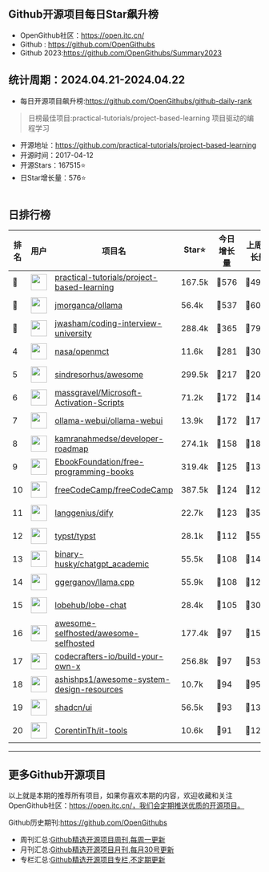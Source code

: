 ## Github开源项目每日Star飙升榜

- OpenGithub社区：https://open.itc.cn/
- Github : https://github.com/OpenGithubs
- Github 2023:https://github.com/OpenGithubs/Summary2023

## 统计周期：2024.04.21-2024.04.22

- 每日开源项目飙升榜:https://github.com/OpenGithubs/github-daily-rank



> 日榜最佳项目:practical-tutorials/project-based-learning  项目驱动的编程学习

- 开源地址：https://github.com/practical-tutorials/project-based-learning
- 开源时间：2017-04-12
- 开源Stars：167515⭐
- 日Star增长量：576⭐

![]()


## 日排行榜

| 排名        |  用户     |  项目名          | Star⭐          | 今日增长量     | 上周增长量      |  开源时间   |
|------------|------------|---------------|---------------- |--------------|----------------|------------|
| 🥇 | <img src="https://avatars.githubusercontent.com/u/89421154?v=4" alt="" size="32" height="32" width="32" data-view-component="true" class="avatar circle"> | [practical-tutorials/project-based-learning](https://github.com/practical-tutorials/project-based-learning)| 167.5k  | 🔺576| 🔺4920 | 2017-04-12 |
| 🥈 | <img src="https://avatars.githubusercontent.com/u/151674099?v=4" alt="" size="32" height="32" width="32" data-view-component="true" class="avatar circle"> | [jmorganca/ollama](https://github.com/jmorganca/ollama)| 56.4k  | 🔺537| 🔺6058 | 2023-06-27 |
| 🥉 | <img src="https://avatars.githubusercontent.com/u/3771963?u=4b348c742192b1963aabbf803a1174d2a4de155a&v=4" alt="" size="32" height="32" width="32" data-view-component="true" class="avatar circle"> | [jwasham/coding-interview-university](https://github.com/jwasham/coding-interview-university)| 288.4k  | 🔺365| 🔺7913 | 2016-06-06 |
| 4 | <img src="https://avatars.githubusercontent.com/u/848102?v=4" alt="" size="32" height="32" width="32" data-view-component="true" class="avatar circle"> | [nasa/openmct](https://github.com/nasa/openmct)| 11.6k  | 🔺281| 🔺304 | 2015-06-03 |
| 5 | <img src="https://avatars.githubusercontent.com/u/170270?u=34acd557a042ac478d273a4621570cadb6b0bd89&v=4" alt="" size="32" height="32" width="32" data-view-component="true" class="avatar circle"> | [sindresorhus/awesome](https://github.com/sindresorhus/awesome)| 299.5k  | 🔺217| 🔺2032 | 2014-07-11 |
| 6 | <img src="https://avatars.githubusercontent.com/u/59795046?v=4" alt="" size="32" height="32" width="32" data-view-component="true" class="avatar circle"> | [massgravel/Microsoft-Activation-Scripts](https://github.com/massgravel/Microsoft-Activation-Scripts)| 71.2k  | 🔺172| 🔺1444 | 2020-01-13 |
| 7 | <img src="https://avatars.githubusercontent.com/u/158137808?v=4" alt="" size="32" height="32" width="32" data-view-component="true" class="avatar circle"> | [ollama-webui/ollama-webui](https://github.com/ollama-webui/ollama-webui)| 13.9k  | 🔺172| 🔺1754 | 2023-10-07 |
| 8 | <img src="https://avatars.githubusercontent.com/u/4921183?u=d6ed3573fc67b699e0c3bc2c7e1fb82c98c40dec&v=4" alt="" size="32" height="32" width="32" data-view-component="true" class="avatar circle"> | [kamranahmedse/developer-roadmap](https://github.com/kamranahmedse/developer-roadmap)| 274.1k  | 🔺158| 🔺1805 | 2017-03-15 |
| 9 | <img src="https://avatars.githubusercontent.com/u/14127308?v=4" alt="" size="32" height="32" width="32" data-view-component="true" class="avatar circle"> | [EbookFoundation/free-programming-books](https://github.com/EbookFoundation/free-programming-books)| 319.4k  | 🔺125| 🔺1395 | 2013-10-11 |
| 10 | <img src="https://avatars.githubusercontent.com/u/9892522?v=4" alt="" size="32" height="32" width="32" data-view-component="true" class="avatar circle"> | [freeCodeCamp/freeCodeCamp](https://github.com/freeCodeCamp/freeCodeCamp)| 387.5k  | 🔺124| 🔺1207 | 2014-12-25 |
| 11 | <img src="https://avatars.githubusercontent.com/u/127165244?v=4" alt="" size="32" height="32" width="32" data-view-component="true" class="avatar circle"> | [langgenius/dify](https://github.com/langgenius/dify)| 22.7k  | 🔺123| 🔺3574 | 2023-04-12 |
| 12 | <img src="https://avatars.githubusercontent.com/u/67595261?v=4" alt="" size="32" height="32" width="32" data-view-component="true" class="avatar circle"> | [typst/typst](https://github.com/typst/typst)| 28.1k  | 🔺112| 🔺554 | 2019-09-25 |
| 13 | <img src="https://avatars.githubusercontent.com/u/96192199?u=7f92c746908d3dbac7579e5471b07232f2b53adb&v=4" alt="" size="32" height="32" width="32" data-view-component="true" class="avatar circle"> | [binary-husky/chatgpt_academic](https://github.com/binary-husky/chatgpt_academic)| 55.5k  | 🔺108| 🔺1435 | 2023-03-20 |
| 14 | <img src="https://avatars.githubusercontent.com/u/1991296?u=28314d364d7c28f8ec232fadb767970d3ad74e7b&v=4" alt="" size="32" height="32" width="32" data-view-component="true" class="avatar circle"> | [ggerganov/llama.cpp](https://github.com/ggerganov/llama.cpp)| 55.9k  | 🔺108| 🔺1298 | 2023-03-11 |
| 15 | <img src="https://avatars.githubusercontent.com/u/131470832?v=4" alt="" size="32" height="32" width="32" data-view-component="true" class="avatar circle"> | [lobehub/lobe-chat](https://github.com/lobehub/lobe-chat)| 28.4k  | 🔺105| 🔺3082 | 2023-05-21 |
| 16 | <img src="https://avatars.githubusercontent.com/u/24270415?v=4" alt="" size="32" height="32" width="32" data-view-component="true" class="avatar circle"> | [awesome-selfhosted/awesome-selfhosted](https://github.com/awesome-selfhosted/awesome-selfhosted)| 177.4k  | 🔺97| 🔺1520 | 2015-06-01 |
| 17 | <img src="https://avatars.githubusercontent.com/u/58904235?v=4" alt="" size="32" height="32" width="32" data-view-component="true" class="avatar circle"> | [codecrafters-io/build-your-own-x](https://github.com/codecrafters-io/build-your-own-x)| 256.8k  | 🔺97| 🔺5397 | 2018-05-09 |
| 18 | <img src="https://avatars.githubusercontent.com/u/8646889?u=7026c3960281a570e915973e56cbc3ceec1912eb&v=4" alt="" size="32" height="32" width="32" data-view-component="true" class="avatar circle"> | [ashishps1/awesome-system-design-resources](https://github.com/ashishps1/awesome-system-design-resources)| 10.7k  | 🔺94| 🔺952 | 2023-10-25 |
| 19 | <img src="https://avatars.githubusercontent.com/u/139895814?v=4" alt="" size="32" height="32" width="32" data-view-component="true" class="avatar circle"> | [shadcn/ui](https://github.com/shadcn/ui)| 56.5k  | 🔺93| 🔺1374 | 2023-01-04 |
| 20 | <img src="https://avatars.githubusercontent.com/u/25065347?u=ddfc8b7812ebc8cbd9245f499e4703bf3165ec31&v=4" alt="" size="32" height="32" width="32" data-view-component="true" class="avatar circle"> | [CorentinTh/it-tools](https://github.com/CorentinTh/it-tools)| 10.6k  | 🔺91| 🔺1232 | 2020-04-05 |

---
## 更多Github开源项目

以上就是本期的推荐所有项目，如果你喜欢本期的内容，欢迎收藏和关注OpenGithub社区：https://open.itc.cn/，我们会定期推送优质的开源项目。

Github历史期刊:https://github.com/OpenGithubs
- 周刊汇总:[Github精选开源项目周刊,每周一更新](https://github.com/OpenGithubs/weekly)
- 月刊汇总:[Github精选开源项目月刊,每月30号更新](https://github.com/OpenGithubs/monthly)
- 专栏汇总:[Github精选开源项目专栏,不定期更新](https://github.com/OpenGithubs/selectedColumn)
